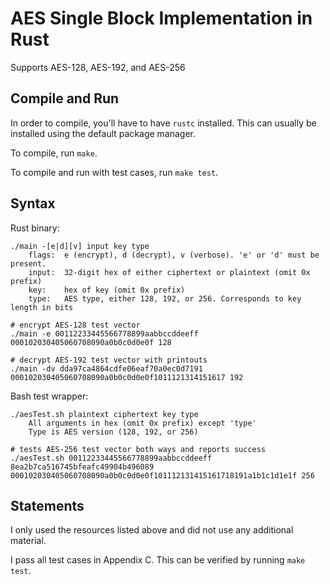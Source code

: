 # AES Single Block Implementation in Rust

Supports AES-128, AES-192, and AES-256

## Compile and Run

In order to compile, you'll have to have `rustc` installed. This can usually be installed using the default package manager.

To compile, run `make`.

To compile and run with test cases, run `make test`.

## Syntax

Rust binary:

```
./main -[e|d][v] input key type
	flags:	e (encrypt), d (decrypt), v (verbose). 'e' or 'd' must be present.
	input:	32-digit hex of either ciphertext or plaintext (omit 0x prefix)
	key:	hex of key (omit 0x prefix)
	type:	AES type, either 128, 192, or 256. Corresponds to key length in bits

# encrypt AES-128 test vector
./main -e 00112233445566778899aabbccddeeff 000102030405060708090a0b0c0d0e0f 128

# decrypt AES-192 test vector with printouts
./main -dv dda97ca4864cdfe06eaf70a0ec0d7191 000102030405060708090a0b0c0d0e0f1011121314151617 192
```

Bash test wrapper:

```
./aesTest.sh plaintext ciphertext key type
	All arguments in hex (omit 0x prefix) except 'type'
	Type is AES version (128, 192, or 256)

# tests AES-256 test vector both ways and reports success
./aesTest.sh 00112233445566778899aabbccddeeff 8ea2b7ca516745bfeafc49904b496089 000102030405060708090a0b0c0d0e0f101112131415161718191a1b1c1d1e1f 256
```

## Statements

I only used the resources listed above and did not use any additional material.

I pass all test cases in Appendix C. This can be verified by running `make test`.
